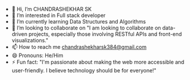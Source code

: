- 👋 Hi, I’m CHANDRASHEKHAR SK
- 👀 I’m interested in Full stack developer
- 🌱 I’m currently learning Data Structures and Algorithms
- 💞️ I’m looking to collaborate on "I am looking to collaborate on data-driven projects, especially those involving RESTful APIs and front-end visualizations."
- 📫 How to reach me chandrashekharsk384@gmail.com
- 😄 Pronouns: He/Him
- ⚡ Fun fact: "I'm passionate about making the web more accessible and user-friendly. I believe technology should be for everyone!"

<!---
chandrashekhar1998/chandrashekhar1998 is a ✨ special ✨ repository because its `README.md` (this file) appears on your GitHub profile.
You can click the Preview link to take a look at your changes.
--->
